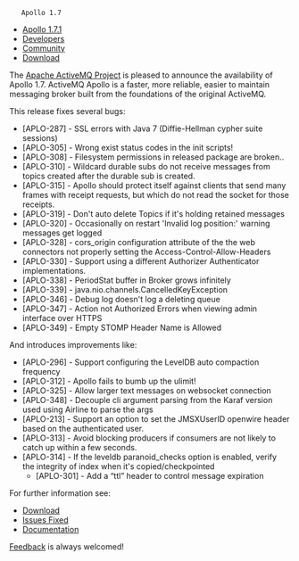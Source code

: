        Apollo 1.7

*   [Apollo 1.7.1](../../index.html)
*   [Developers](../../communitydevelopers.md)
*   [Community](../../community/index.html)
*   [Download](../..OverviewOverview/Overview/download.md)

The [Apache ActiveMQ Project](http://activemq.apache.org) is pleased to announce the availability of Apollo 1.7. ActiveMQ Apollo is a faster, more reliable, easier to maintain messaging broker built from the foundations of the original ActiveMQ.

This release fixes several bugs:

*   \[APLO-287\] - SSL errors with Java 7 (Diffie-Hellman cypher suite sessions)
*   \[APLO-305\] - Wrong exist status codes in the init scripts!
*   \[APLO-308\] - Filesystem permissions in released package are broken..
*   \[APLO-310\] - Wildcard durable subs do not receive messages from topics created after the durable sub is created.
*   \[APLO-315\] - Apollo should protect itself against clients that send many frames with receipt requests, but which do not read the socket for those receipts.
*   \[APLO-319\] - Don't auto delete Topics if it's holding retained messages
*   \[APLO-320\] - Occasionally on restart 'Invalid log position:' warning messages get logged
*   \[APLO-328\] - cors_origin configuration attribute of the the web connectors not properly setting the Access-Control-Allow-Headers
*   \[APLO-330\] - Support using a different Authorizer Authenticator implementations.
*   \[APLO-338\] - PeriodStat buffer in Broker grows infinitely
*   \[APLO-339\] - java.nio.channels.CancelledKeyException
*   \[APLO-346\] - Debug log doesn't log a deleting queue
*   \[APLO-347\] - Action not Authorized Errors when viewing admin interface over HTTPS
*   \[APLO-349\] - Empty STOMP Header Name is Allowed

And introduces improvements like:

*   \[APLO-296\] - Support configuring the LevelDB auto compaction frequency
*   \[APLO-312\] - Apollo fails to bumb up the ulimit!
*   \[APLO-325\] - Allow larger text messages on websocket connection
*   \[APLO-348\] - Decouple cli argument parsing from the Karaf version used using Airline to parse the args
*   \[APLO-213\] - Support an option to set the JMSXUserID openwire header based on the authenticated user.
*   \[APLO-313\] - Avoid blocking producers if consumers are not likely to catch up within a few seconds.
*   \[APLO-314\] - If the leveldb paranoid_checks option is enabled, verify the integrity of index when it's copied/checkpointed
    *   \[APLO-301\] - Add a “ttl” header to control message expiration

For further information see:

*   [Download](http://activemq.apache.org/apolloOverviewOverview/Overview/download.md)
*   [Issues Fixed](https://issues.apache.org/jira/secure/ReleaseNote.jspa?version=12322515&styleName=Text&projectId=12311310&Create=Create)
*   [Documentation](http://activemq.apache.org/apollo/versions/1.7/website/documentation)

[Feedback](http://activemq.apache.org/community/index.html) is always welcomed!
